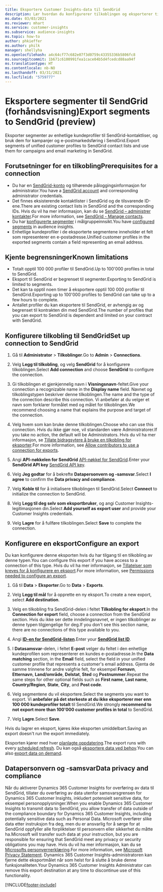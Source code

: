 ```yaml
---
title: Eksportere Customer Insights-data til SendGrid
description: Lær hvordan du konfigurerer tilkoblingen og eksporterer til SendGrid.
ms.date: 03/03/2021
ms.reviewer: mhart
ms.service: customer-insights
ms.subservice: audience-insights
ms.topic: how-to
author: phkieffer
ms.author: philk
manager: shellyha
ms.openlocfilehash: a4c64cf77c682e07f3d0759c43355336b5806fc8
ms.sourcegitcommit: 1b671c6100991fea1cace04b5d4fcedcd88aa94f
ms.translationtype: HT
ms.contentlocale: nb-NO
ms.lasthandoff: 03/31/2021
ms.locfileid: "5759777"
---
```

# <a name="export-segments-to-sendgrid-preview"></a><span data-ttu-id="89ff5-103">Eksportere segmenter til SendGrid (forhåndsvisning)</span><span class="sxs-lookup"><span data-stu-id="89ff5-103">Export segments to SendGrid (preview)</span></span>

<span data-ttu-id="89ff5-104">Eksporter segmenter av enhetlige kundeprofiler til SendGrid-kontaktliser, og bruk dem for kampanjer og e-postmarkedsføring i SendGrid.</span><span class="sxs-lookup"><span data-stu-id="89ff5-104">Export segments of unified customer profiles to SendGrid contact lists and use them for campaigns and email marketing in SendGrid.</span></span> 

## <a name="prerequisites-for-a-connection"></a><span data-ttu-id="89ff5-105">Forutsetninger for en tilkobling</span><span class="sxs-lookup"><span data-stu-id="89ff5-105">Prerequisites for a connection</span></span>

-   <span data-ttu-id="89ff5-106">Du har en [SendGrid-konto](https://sendgrid.com/) og tilhørende påloggingsinformasjon for administrator.</span><span class="sxs-lookup"><span data-stu-id="89ff5-106">You have a [SendGrid account](https://sendgrid.com/) and corresponding administrator credentials.</span></span>
-   <span data-ttu-id="89ff5-107">Det finnes eksisterende kontaktlister i SendGrid og de tilsvarende ID-ene.</span><span class="sxs-lookup"><span data-stu-id="89ff5-107">There are existing contact lists in SendGrid and the corresponding IDs.</span></span> <span data-ttu-id="89ff5-108">Hvis du vil ha mer informasjon, kan du se [SendGrid – administrer kontakter](https://sendgrid.com/docs/ui/managing-contacts/create-and-manage-contacts/#manage-contacts).</span><span class="sxs-lookup"><span data-stu-id="89ff5-108">For more information, see [SendGrid - Manage contacts](https://sendgrid.com/docs/ui/managing-contacts/create-and-manage-contacts/#manage-contacts).</span></span>
-   <span data-ttu-id="89ff5-109">Du har [konfigurerte segmenter](segments.md) i målgruppeinnsikt.</span><span class="sxs-lookup"><span data-stu-id="89ff5-109">You have [configured segments](segments.md) in audience insights.</span></span>
-   <span data-ttu-id="89ff5-110">Enhetlige kundeprofiler i de eksporterte segmentene inneholder et felt som representerer en e-postadresse.</span><span class="sxs-lookup"><span data-stu-id="89ff5-110">Unified customer profiles in the exported segments contain a field representing an email address.</span></span>

## <a name="known-limitations"></a><span data-ttu-id="89ff5-111">Kjente begrensninger</span><span class="sxs-lookup"><span data-stu-id="89ff5-111">Known limitations</span></span>

- <span data-ttu-id="89ff5-112">Totalt opptil 100 000 profiler til SendGrid.</span><span class="sxs-lookup"><span data-stu-id="89ff5-112">Up to 100'000 profiles in total to SendGrid.</span></span>
- <span data-ttu-id="89ff5-113">Eksport til SendGrid er begrenset til segmenter.</span><span class="sxs-lookup"><span data-stu-id="89ff5-113">Exporting to SendGrid is limited to segments.</span></span>
- <span data-ttu-id="89ff5-114">Det kan ta opptil noen timer å eksportere opptil 100 000 profiler til SendGrid.</span><span class="sxs-lookup"><span data-stu-id="89ff5-114">Exporting up to 100'000 profiles to SendGrid can take up to a few hours to complete.</span></span> 
- <span data-ttu-id="89ff5-115">Antallet profiler du kan eksportere til SendGrid, er avhengig av og begrenset til kontrakten din med SendGrid.</span><span class="sxs-lookup"><span data-stu-id="89ff5-115">The number of profiles that you can export to SendGrid is dependent and limited on your contract with SendGrid.</span></span>

## <a name="set-up-connection-to-sendgrid"></a><span data-ttu-id="89ff5-116">Konfigurere tilkobling til SendGrid</span><span class="sxs-lookup"><span data-stu-id="89ff5-116">Set up connection to SendGrid</span></span>

1. <span data-ttu-id="89ff5-117">Gå til **Administrator** > **Tilkoblinger**.</span><span class="sxs-lookup"><span data-stu-id="89ff5-117">Go to **Admin** > **Connections**.</span></span>

1. <span data-ttu-id="89ff5-118">Velg **Legg til tilkobling**, og velg **SendGrid** for å konfigurere tilkoblingen.</span><span class="sxs-lookup"><span data-stu-id="89ff5-118">Select **Add connection** and choose **SendGrid** to configure the connection.</span></span>

1. <span data-ttu-id="89ff5-119">Gi tilkoblingen et gjenkjennelig navn i **Visningsnavn**-feltet.</span><span class="sxs-lookup"><span data-stu-id="89ff5-119">Give your connection a recognizable name in the **Display name** field.</span></span> <span data-ttu-id="89ff5-120">Navnet og tilkoblingstypen beskriver denne tilkoblingen.</span><span class="sxs-lookup"><span data-stu-id="89ff5-120">The name and the type of the connection describe this connection.</span></span> <span data-ttu-id="89ff5-121">Vi anbefaler at du velger et navn som forklarer formålet med og målet for tilkoblingen.</span><span class="sxs-lookup"><span data-stu-id="89ff5-121">We recommend choosing a name that explains the purpose and target of the connection.</span></span>

1. <span data-ttu-id="89ff5-122">Velg hvem som kan bruke denne tilkoblingen.</span><span class="sxs-lookup"><span data-stu-id="89ff5-122">Choose who can use this connection.</span></span> <span data-ttu-id="89ff5-123">Hvis du ikke gjør noe, vil standarden være Administratorer.</span><span class="sxs-lookup"><span data-stu-id="89ff5-123">If you take no action, the default will be Administrators.</span></span> <span data-ttu-id="89ff5-124">Hvis du vil ha mer informasjon, se [Tillate bidragsytere å bruke en tilkobling for eksporter](connections.md#allow-contributors-to-use-a-connection-for-exports).</span><span class="sxs-lookup"><span data-stu-id="89ff5-124">For more information, see [Allow contributors to use a connection for exports](connections.md#allow-contributors-to-use-a-connection-for-exports).</span></span>

1. <span data-ttu-id="89ff5-125">Angi **API-nøkkelen for SendGrid** [API-nøkkel for SendGrid](https://sendgrid.com/docs/ui/account-and-settings/api-keys/).</span><span class="sxs-lookup"><span data-stu-id="89ff5-125">Enter your **SendGrid API key** [SendGrid API key](https://sendgrid.com/docs/ui/account-and-settings/api-keys/).</span></span>

1. <span data-ttu-id="89ff5-126">Velg **Jeg godtar** for å bekrefte **Datapersonvern og -samsvar**.</span><span class="sxs-lookup"><span data-stu-id="89ff5-126">Select **I agree** to confirm the **Data privacy and compliance**.</span></span>

1. <span data-ttu-id="89ff5-127">Velg **Koble til** for å initialisere tilkoblingen til SendGrid.</span><span class="sxs-lookup"><span data-stu-id="89ff5-127">Select **Connect** to initialize the connection to SendGrid.</span></span>

1. <span data-ttu-id="89ff5-128">Velg **Legg til deg selv som eksportbruker**, og angi Customer Insights-legitimasjonen din.</span><span class="sxs-lookup"><span data-stu-id="89ff5-128">Select **Add yourself as export user** and provide your Customer Insights credentials.</span></span>

1. <span data-ttu-id="89ff5-129">Velg **Lagre** for å fullføre tilkoblingen.</span><span class="sxs-lookup"><span data-stu-id="89ff5-129">Select **Save** to complete the connection.</span></span>

## <a name="configure-an-export"></a><span data-ttu-id="89ff5-130">Konfigurere en eksport</span><span class="sxs-lookup"><span data-stu-id="89ff5-130">Configure an export</span></span>

<span data-ttu-id="89ff5-131">Du kan konfigurere denne eksporten hvis du har tilgang til en tilkobling av denne typen.</span><span class="sxs-lookup"><span data-stu-id="89ff5-131">You can configure this export if you have access to a connection of this type.</span></span> <span data-ttu-id="89ff5-132">Hvis du vil ha mer informasjon, se [Tillatelser som kreves for å konfigurere en eksport](export-destinations.md#set-up-a-new-export).</span><span class="sxs-lookup"><span data-stu-id="89ff5-132">For more information, see [Permissions needed to configure an export](export-destinations.md#set-up-a-new-export).</span></span>

1. <span data-ttu-id="89ff5-133">Gå til **Data** > **Eksporter**.</span><span class="sxs-lookup"><span data-stu-id="89ff5-133">Go to **Data** > **Exports**.</span></span>

1. <span data-ttu-id="89ff5-134">Velg **Legg til mål** for å opprette en ny eksport.</span><span class="sxs-lookup"><span data-stu-id="89ff5-134">To create a new export, select **Add destination**.</span></span>

1. <span data-ttu-id="89ff5-135">Velg en tilkobling fra SendGrid-delen i feltet **Tilkobling for eksport**.</span><span class="sxs-lookup"><span data-stu-id="89ff5-135">In the **Connection for export** field, choose a connection from the SendGrid section.</span></span> <span data-ttu-id="89ff5-136">Hvis du ikke ser dette inndelingsnavnet, er ingen tilkoblinger av denne typen tilgjengelige for deg.</span><span class="sxs-lookup"><span data-stu-id="89ff5-136">If you don't see this section name, there are no connections of this type available to you.</span></span>

1. <span data-ttu-id="89ff5-137">Angi **[ID-en for SendGrid-listen](https://sendgrid.com/docs/ui/managing-contacts/create-and-manage-contacts/#manage-contacts)**.</span><span class="sxs-lookup"><span data-stu-id="89ff5-137">Enter your **[SendGrid list ID](https://sendgrid.com/docs/ui/managing-contacts/create-and-manage-contacts/#manage-contacts)**.</span></span>

1. <span data-ttu-id="89ff5-138">I **Datasamsvar**-delen, i feltet **E-post** velger du feltet i den enhetlige kundeprofilen som representerer en kundes e-postadresse.</span><span class="sxs-lookup"><span data-stu-id="89ff5-138">In the **Data matching** section, in the **Email** field, select the field in your unified customer profile that represents a customer's email address.</span></span> <span data-ttu-id="89ff5-139">Gjenta de samme trinnene for andre valgfrie felt, for eksempel **Fornavn**, **Etternavn**, **Land/område**, **Delstat**, **Sted** og **Postnummer**.</span><span class="sxs-lookup"><span data-stu-id="89ff5-139">Repeat the same steps for other optional fields such as **First name**, **Last name**, **Country/Region**, **State**, **City**, and **Post code**.</span></span>

1. <span data-ttu-id="89ff5-140">Velg segmentene du vil eksportere.</span><span class="sxs-lookup"><span data-stu-id="89ff5-140">Select the segments you want to export.</span></span> <span data-ttu-id="89ff5-141">Vi **anbefaler på det sterkeste at du ikke eksporterer mer enn 100 000 kundeprofiler totalt** til SendGrid.</span><span class="sxs-lookup"><span data-stu-id="89ff5-141">We strongly **recommend to not export more than 100'000 customer profiles in total** to SendGrid.</span></span> 

1. <span data-ttu-id="89ff5-142">Velg **Lagre**.</span><span class="sxs-lookup"><span data-stu-id="89ff5-142">Select **Save**.</span></span>

<span data-ttu-id="89ff5-143">Hvis du lagrer en eksport, kjøres ikke eksporten umiddelbart.</span><span class="sxs-lookup"><span data-stu-id="89ff5-143">Saving an export doesn't run the export immediately.</span></span>

<span data-ttu-id="89ff5-144">Eksporten kjører med hver [planlagte oppdatering](system.md#schedule-tab).</span><span class="sxs-lookup"><span data-stu-id="89ff5-144">The export runs with every [scheduled refresh](system.md#schedule-tab).</span></span> <span data-ttu-id="89ff5-145">Du kan også [eksportere data ved behov](export-destinations.md#run-exports-on-demand).</span><span class="sxs-lookup"><span data-stu-id="89ff5-145">You can also [export data on demand](export-destinations.md#run-exports-on-demand).</span></span> 

## <a name="data-privacy-and-compliance"></a><span data-ttu-id="89ff5-146">Datapersonvern og -samsvar</span><span class="sxs-lookup"><span data-stu-id="89ff5-146">Data privacy and compliance</span></span>

<span data-ttu-id="89ff5-147">Når du aktiverer Dynamics 365 Customer Insights for overføring av data til SendGrid, tillater du overføring av data utenfor samsvarsgrensen for Dynamics 365 Customer Insights, inkludert potensielt sensitive data, for eksempel personopplysninger.</span><span class="sxs-lookup"><span data-stu-id="89ff5-147">When you enable Dynamics 365 Customer Insights to transmit data to SendGrid, you allow transfer of data outside of the compliance boundary for Dynamics 365 Customer Insights, including potentially sensitive data such as Personal Data.</span></span> <span data-ttu-id="89ff5-148">Microsoft overfører slike data etter instruksjon fra deg, men du er ansvarlig for å sørge for at SendGrid oppfyller alle forpliktelser til personvern eller sikkerhet du måtte ha.</span><span class="sxs-lookup"><span data-stu-id="89ff5-148">Microsoft will transfer such data at your instruction, but you are responsible for ensuring that SendGrid meet any privacy or security obligations you may have.</span></span> <span data-ttu-id="89ff5-149">Hvis du vil ha mer informasjon, kan du se [Microsofts personvernerklæring](https://go.microsoft.com/fwlink/?linkid=396732).</span><span class="sxs-lookup"><span data-stu-id="89ff5-149">For more information, see [Microsoft Privacy Statement](https://go.microsoft.com/fwlink/?linkid=396732).</span></span>
<span data-ttu-id="89ff5-150">Dynamics 365 Customer Insights-administratoren kan fjerne dette eksportmålet når som helst for å slutte å bruke denne funksjonaliteten.</span><span class="sxs-lookup"><span data-stu-id="89ff5-150">Your Dynamics 365 Customer Insights Administrator can remove this export destination at any time to discontinue use of this functionality.</span></span>


[!INCLUDE[footer-include](../includes/footer-banner.md)]
